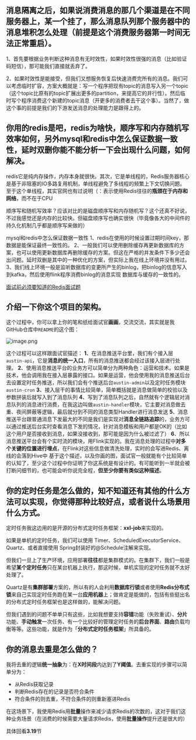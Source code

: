 ## 消息隔离之后，如果说消费消息的那几个渠道是在不同服务器上，某一个挂了，那么消息队列那个服务器中的消息堆积怎么处理（前提是这个消费服务器第一时间无法正常重启）。

1、首先要根据业务判断这种消息有无时效性，如果时效性很强的消息（比如验证码短信），那可能我们直接就丢弃了。

2、如果时效性是能接受，但我们又想服务恢复后快速消费完所有的消息。我们可以考虑临时扩容，方案大概就是：写一个程序把现有topic的消息写入另一个topic（这个topic比原有的topic扩展出更多的partition，来提高它的并行性）。然后临时写个程序消费这个新建的topic消息（开更多的消费者去干这个事）。当然了，做这个事的前提是我们的下游发送消息的处理能力是跟得上的。


## 你用的redis是吧，redis为啥快，顺序写和内存随机写效率如何，另外mysql和redis中怎么保证数据一致性，延时双删你能不能分析一下会出现什么问题，如何解决。

redis它是纯内存操作，内存本身就很快。其次，它是单线程的，Redis服务器核心是基于非阻塞的IO多路复用机制，单线程避免了多线程的频繁上下文切换问题。至于这个单线程，其实官网也有过说明（：表示使用Redis往往的**瓶颈在于内存和网络**，而不在于CPU

顺序写和随机写效率？应该对比的是磁盘顺序写和内存随机写？这个还真不好说，不过我感觉还是内存的比较快。但磁盘顺序写也确实很快（毕竟像各大的中间件的持久化机制几乎都是顺序写来做的）

mysql和redis中怎么保证数据一致性
1、redis在使用的时候设置过期时间key，那数据是能保证最终一致性的。
2、一般我们可以使用删除缓存再更新数据库的方案，也可以使用更新数据库再删除缓存的方案。但这在严格的并发条件下多少还会出问题。延时双删是其中的一种优化的方案，但实际上我在线上环境并没有用过。
3、我们线上环境一般是监听数据库的变更所产生的binlog，把binlog的信息写入到kafka，然后使用flink程序消费binlog的消息实现 数据库与缓存的一致性的。

[面试前必须要知道的Redis面试题](https://mp.weixin.qq.com/s?__biz=MzI4Njg5MDA5NA==&mid=2247484609&idx=1&sn=4c053236699fde3c2db1241ab497487b&chksm=ebd745c0dca0ccd682e91938fc30fa947df1385b06d6ae9bb52514967b0736c66684db2f1ac9###rd)
## 介绍一下你这个项目的架构。

这个过程中，你可以拿上你的笔和纸给面试官**画画**，交流交流，其实就是我GitHub仓库中`README`的这个图：

![image.png](https://cdn.nlark.com/yuque/0/2022/png/1285871/1649816171578-f4f67ad0-4c4c-4861-88c4-e9ac5117ab94.png?x-oss-process=image%2Fwatermark%2Ctype_d3F5LW1pY3JvaGVp%2Csize_53%2Ctext_5YWs5LyX5Y-377yaSmF2YTN5%2Ccolor_FFFFFF%2Cshadow_50%2Ct_80%2Cg_se%2Cx_10%2Cy_10#averageHue=%23fbfaf8&clientId=u99fadbef-0d59-4&id=h8qEO&originHeight=1080&originWidth=1877&originalType=binary&ratio=1&rotation=0&showTitle=false&size=580141&status=done&style=none&taskId=udc553be5-aa12-45e9-9fe9-aa477dcf711&title=)

这个过程可以这样跟面试官描述：
**1**、在消息推送平台里，我们有个接入层`austin-api`，它是**消息的统一入口**，所有的消息推送都会经过该接入层进行处理。
**2**、使用消息推送平台的业务方可以简单分为两种角色：运营和技术。如果是技术，他会调用我在接入层暴露的接口。如果是运营，他会使用我的消息推送后台去设置定时任务推送，所以我们会有个推送后台`austin-admin`以及定时任务模块`austin-cron`
**3**、接入层干的事情比较简单，简单概括就是消息做简单的校验以及参数拼装后就写入到了消息队列
**4**、写到了消息队列之后，自然就有个逻辑层对消息队列的消息进行消费，在我这边叫做`austin-handler`模块，它主要对消息做去重、夜间屏蔽等逻辑，最后就分到不同的消息类型Handler进行消息发送
**5**、消息推送平台跟普通消息下发最大的不同是我们是实现对**消息全链路追踪**的，业务方可以通过推送后台实时查看消息下发的情况，针对消息模板和用户都是OK的（比如这个用户是否接收到消息，如果没接收到，那可能是因为什么被过滤了）
**6**、所以消息推送平台会有个实时流的模块，用Flink实现的。我在消息处理的过程中**对多个关键的位置进行埋点**，在Flink对这些信息做清洗处理，实时的会写进Redis、离线的会落到Hive中
基于这个描述，以及你画的图，面试官一般就能有个比较简单的认知了，至少这个过程中你证明了你这系统是有设计的。有可能听到一半就会被打断问细节的，也可能会听你说完全程，**但至少你要有类似这种描述**。

## 你的定时任务是怎么做的，知不知道还有其他的什么方法可以实现，你觉得那种比较好点，或者说什么场景用什么方式。

定时任务我这边用的是开源的分布式定时任务框架：**xxl-job**来实现的。

如果是单机的定时任务，我们可以使用 Timer、ScheduledExecutorService、Quartz、或者直接使用 Spring封装好的@Schedule注解来实现。

但我们一旦上了生产环境，应用部署**往往**都是集群模式的。在集群下，我们一般是希望**某个定时任务**只在某台机器上执行，那这时候，单机实现的定时任务就不太好处理了。

Quartz是有**集群部署**方案的，所以有的人会利用**数据库行锁**或者使用**Redis分布式锁**来自己实现定时任务跑在某一台**应用机器**上；做肯定是能做的，包括有些挺出名的分布式定时任务框架也是这样做的，能解决问题。

但我们遇到的问题不单单只有这些，比如我想要支持**容错**功能（失败重试）、**分片**功能、**手动触发**一次任务、有一个比较好的管理定时任务的**后台界面**、**路由**负载均衡等等。这些功能，就是作为「**分布式定时任务框架**」所具备的。

## 你的消息去重是怎么做的？
我将去重的逻辑**统一抽象**为：在**X时间段**内达到了**Y阈值**。去重实现的步骤可以简单分为：

- 从Redis获取记录
- 判断Redis存在的记录是否符合条件
- 符合条件的则去重，不符合条件的则重新塞进Redis

在这场景下，我使用Redis用**批量**操作来减少请求Redis的次数的，这对于我们这种业务场景（在消费的时候需要大量请求Redis，使用**批量操作**提升还是很大的）

具体回看**3.19**节
